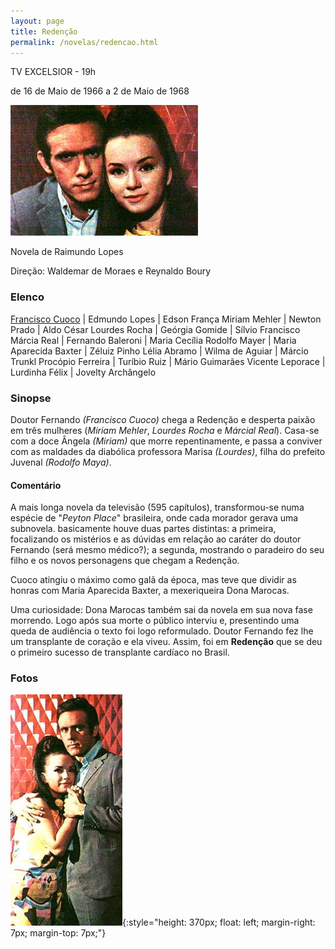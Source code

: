 ```yaml
---
layout: page
title: Redenção
permalink: /novelas/redencao.html
---
```


TV EXCELSIOR - 19h

de 16 de Maio de 1966 a 2 de Maio de 1968

![Redenção](/novelas/img/redencao_couco_e.jpg)

Novela de Raimundo Lopes

Direção: Waldemar de Moraes e Reynaldo Boury

### Elenco

[Francisco Cuoco](/novelas/francisco_cuoco.html) | Edmundo Lopes | Edson França
Miriam Mehler | Newton Prado | Aldo César
Lourdes Rocha | Geórgia Gomide | Sílvio Francisco
Márcia Real | Fernando Baleroni | Maria Cecília
Rodolfo Mayer | Maria Aparecida Baxter | Zéluiz Pinho
Lélia Abramo | Wilma de Aguiar | Márcio Trunkl
Procópio Ferreira | Turíbio Ruiz | Mário Guimarães
Vicente Leporace | Lurdinha Félix | Jovelty Archângelo

### Sinopse

Doutor Fernando *(Francisco Cuoco)* chega a Redenção e desperta paixão em três mulheres (*Miriam Mehler*, *Lourdes Rocha* e *Márcial Real*). Casa-se com a doce Ângela *(Miriam)* que morre repentinamente, e passa a conviver com as maldades da diabólica professora Marisa *(Lourdes)*, filha do prefeito Juvenal *(Rodolfo Maya)*.

#### Comentário

A mais longa novela da televisão (595 capítulos), transformou-se numa espécie de "*Peyton Place*" brasileira, onde cada morador gerava uma subnovela. basicamente houve duas partes distintas: a primeira, focalizando os mistérios e as dúvidas em relação ao caráter do doutor Fernando (será mesmo médico?); a segunda, mostrando o paradeiro do seu filho e os novos personagens que chegam a Redenção.

Cuoco atingiu o máximo como galã da época, mas teve que dividir as honras com Maria Aparecida Baxter, a mexeriqueira Dona Marocas.

Uma curiosidade: Dona Marocas também sai da novela em sua nova fase morrendo. Logo após sua morte o público interviu e, presentindo uma queda de audiência o texto foi logo reformulado. Doutor Fernando fez lhe um transplante de coração e ela viveu. Assim, foi em **Redenção** que se deu o primeiro sucesso de transplante cardíaco no Brasil.

### Fotos

![A doce Angela (Miriam Mehler) com Doutor Fernando (Cuoco)](/novelas/img/redencao_casal_principal.jpg){:style="height: 370px; float: left; margin-right: 7px; margin-top: 7px;"}

